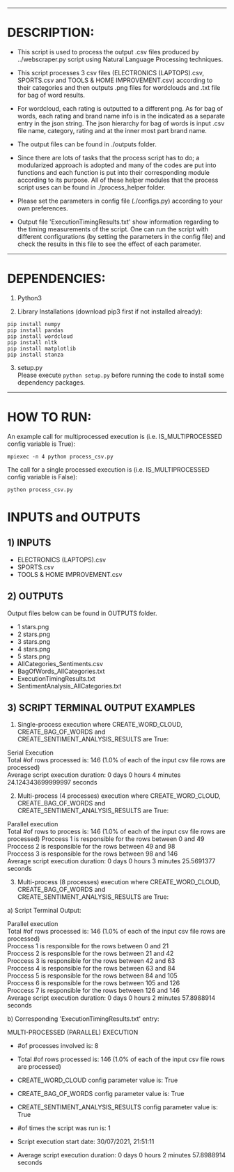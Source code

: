 ------------------------------
# DESCRIPTION:

- This script is used to process the output .csv files produced by ../webscraper.py script using Natural Language Processing techniques.  

- This script processes 3 csv files (ELECTRONICS (LAPTOPS).csv, SPORTS.csv and TOOLS & HOME IMPROVEMENT.csv) according to their categories and then outputs .png files for wordclouds and .txt file for bag of word results.  
    
- For wordcloud, each rating is outputted to a different png. As for bag of words, each rating and brand name info is in the indicated as a separate entry in the json string. The json hierarchy for bag of words is input .csv file name, category, rating and at the inner most part brand name.  
     
- The output files can be found in ./outputs folder.  
  
- Since there are lots of tasks that the process script has to do; a modularized approach is adopted and many of the codes are put into functions and each function is put into their corresponding module according to its purpose. All of these helper modules that the process script uses can be found in ./process_helper folder.
  
- Please set the parameters in config file (./configs.py) according to your own preferences. 
  
- Output file 'ExecutionTimingResults.txt' show information regarding to the timing measurements of the script. One can run the script with different configurations (by setting the parameters in the config file) and check the results in this file to see the effect of each parameter.  
    
------------------------------
# DEPENDENCIES:

1) Python3

2) Library Installations (download pip3 first if not installed already):
```
pip install numpy
pip install pandas
pip install wordcloud
pip install nltk
pip install matplotlib
pip install stanza
```

3) setup.py  
Please execute ```python setup.py``` before running the code to install some dependency packages.
------------------------------
# HOW TO RUN:
An example call for multiprocessed execution is (i.e. IS_MULTIPROCESSED config variable is True):  
```
mpiexec -n 4 python process_csv.py
```
  
The call for a single processed execution is (i.e. IS_MULTIPROCESSED config variable is False):  
```
python process_csv.py
```

# INPUTS and OUTPUTS
  
## 1) INPUTS  
  
 - ELECTRONICS (LAPTOPS).csv  
 - SPORTS.csv  
 - TOOLS & HOME IMPROVEMENT.csv  
  
## 2) OUTPUTS  

Output files below can be found in OUTPUTS folder.  

- 1 stars.png  
- 2 stars.png  
- 3 stars.png  
- 4 stars.png  
- 5 stars.png  
- AllCategories_Sentiments.csv  
- BagOfWords_AllCategories.txt  
- ExecutionTimingResults.txt  
- SentimentAnalysis_AllCategories.txt  

## 3) SCRIPT TERMINAL OUTPUT EXAMPLES
  
1) Single-process execution where CREATE_WORD_CLOUD, CREATE_BAG_OF_WORDS and CREATE_SENTIMENT_ANALYSIS_RESULTS are True:  
  
Serial Execution  
Total #of rows processed is: 146 (1.0% of each of the input csv file rows are processed)  
Average script execution duration: 0 days 0 hours 4 minutes 24.124343699999997 seconds  
  
2) Multi-process (4 processes) execution where CREATE_WORD_CLOUD, CREATE_BAG_OF_WORDS and CREATE_SENTIMENT_ANALYSIS_RESULTS are True:  
  
Parallel execution  
Total #of rows to process is: 146 (1.0% of each of the input csv file rows are processed) 
Proccess 1 is responsible for the rows between 0 and 49  
Proccess 2 is responsible for the rows between 49 and 98  
Proccess 3 is responsible for the rows between 98 and 146    
Average script execution duration: 0 days 0 hours 3 minutes 25.5691377 seconds  
  
3) Multi-process (8 processes) execution where CREATE_WORD_CLOUD, CREATE_BAG_OF_WORDS and CREATE_SENTIMENT_ANALYSIS_RESULTS are True: 
  
a) Script Terminal Output:  

Parallel execution  
Total #of rows processed is: 146 (1.0% of each of the input csv file rows are processed)  
Proccess 1 is responsible for the rows between 0 and 21  
Proccess 2 is responsible for the rows between 21 and 42  
Proccess 3 is responsible for the rows between 42 and 63  
Proccess 4 is responsible for the rows between 63 and 84  
Proccess 5 is responsible for the rows between 84 and 105  
Proccess 6 is responsible for the rows between 105 and 126  
Proccess 7 is responsible for the rows between 126 and 146  
Average script execution duration: 0 days 0 hours 2 minutes 57.8988914 seconds  
  
b) Corresponding 'ExecutionTimingResults.txt' entry:  

MULTI-PROCESSED (PARALLEL) EXECUTION    
  
- #of processes involved is:         8    
- Total #of rows processed is:       146 (1.0% of each of the input csv file rows are processed)  
  
- CREATE_WORD_CLOUD                  config parameter value is: True  
- CREATE_BAG_OF_WORDS                config parameter value is: True  
- CREATE_SENTIMENT_ANALYSIS_RESULTS  config parameter value is: True  
  
- #of times the script was run is:   1  
- Script execution start date:       30/07/2021, 21:51:11  
- Average script execution duration: 0 days 0 hours 2 minutes 57.8988914 seconds  
    